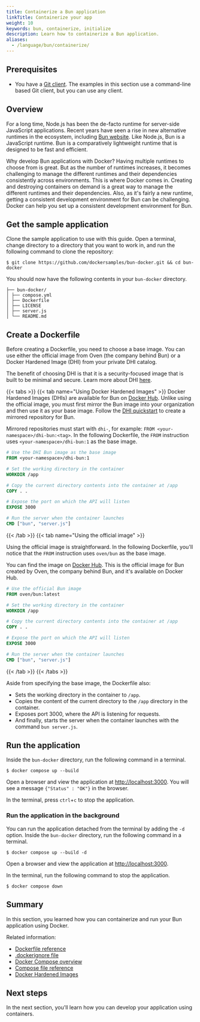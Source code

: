 ```yaml
---
title: Containerize a Bun application
linkTitle: Containerize your app
weight: 10
keywords: bun, containerize, initialize
description: Learn how to containerize a Bun application.
aliases:
  - /language/bun/containerize/
---
```


## Prerequisites

* You have a [Git client](https://git-scm.com/downloads). The examples in this section use a command-line based Git client, but you can use any client.

## Overview

For a long time, Node.js has been the de-facto runtime for server-side
JavaScript applications. Recent years have seen a rise in new alternative
runtimes in the ecosystem, including [Bun website](https://bun.sh/). Like
Node.js, Bun is a JavaScript runtime. Bun is a comparatively lightweight
runtime that is designed to be fast and efficient.

Why develop Bun applications with Docker? Having multiple runtimes to choose
from is great. But as the number of runtimes increases, it becomes challenging
to manage the different runtimes and their dependencies consistently across
environments. This is where Docker comes in. Creating and destroying containers
on demand is a great way to manage the different runtimes and their
dependencies. Also, as it's fairly a new runtime, getting a consistent
development environment for Bun can be challenging. Docker can help you set up
a consistent development environment for Bun.

## Get the sample application

Clone the sample application to use with this guide. Open a terminal, change
directory to a directory that you want to work in, and run the following
command to clone the repository:

```console
$ git clone https://github.com/dockersamples/bun-docker.git && cd bun-docker
```

You should now have the following contents in your `bun-docker` directory.

```text
├── bun-docker/
│ ├── compose.yml
│ ├── Dockerfile
│ ├── LICENSE
│ ├── server.js
│ └── README.md
```

## Create a Dockerfile

Before creating a Dockerfile, you need to choose a base image. You can use either the official image from Oven (the company behind Bun) or a Docker Hardened Image (DHI) from your private DHI catalog.

The benefit of choosing DHI is that it is a security-focused image that is built to be minimal and secure. Learn more about DHI [here](/dhi/).

{{< tabs >}}
{{< tab name="Using Docker Hardened Images" >}}
Docker Hardened Images (DHIs) are available for Bun on [Docker Hub](https://hub.docker.com/hardened-images/catalog/dhi/bun). Unlike using the official image, you must first mirror the Bun image into your organization and then use it as your base image. Follow the [DHI quickstart](/dhi/get-started/) to create a mirrored repository for Bun.

Mirrored repositories must start with `dhi-`, for example: `FROM <your-namespace>/dhi-bun:<tag>`. In the following Dockerfile, the `FROM` instruction uses `<your-namespace>/dhi-bun:1` as the base image.

```dockerfile
# Use the DHI Bun image as the base image
FROM <your-namespace>/dhi-bun:1

# Set the working directory in the container
WORKDIR /app

# Copy the current directory contents into the container at /app
COPY . .

# Expose the port on which the API will listen
EXPOSE 3000

# Run the server when the container launches
CMD ["bun", "server.js"]
```

{{< /tab >}}
{{< tab name="Using the official image" >}}

Using the official image is straightforward. In the following Dockerfile, you'll notice that the `FROM` instruction uses `oven/bun` as the base image.

You can find the image on [Docker Hub](https://hub.docker.com/r/oven/bun). This is the official image for Bun created by Oven, the company behind Bun, and it's available on Docker Hub.

```dockerfile
# Use the official Bun image
FROM oven/bun:latest

# Set the working directory in the container
WORKDIR /app

# Copy the current directory contents into the container at /app
COPY . .

# Expose the port on which the API will listen
EXPOSE 3000

# Run the server when the container launches
CMD ["bun", "server.js"]
```

{{< /tab >}}
{{< /tabs >}}

Aside from specifying the base image, the Dockerfile also:

- Sets the working directory in the container to `/app`.
- Copies the content of the current directory to the `/app` directory in the container.
- Exposes port 3000, where the API is listening for requests.
- And finally, starts the server when the container launches with the command `bun server.js`.

## Run the application

Inside the `bun-docker` directory, run the following command in a terminal.

```console
$ docker compose up --build
```

Open a browser and view the application at [http://localhost:3000](http://localhost:3000). You will see a message `{"Status" : "OK"}` in the browser.

In the terminal, press `ctrl`+`c` to stop the application.

### Run the application in the background

You can run the application detached from the terminal by adding the `-d`
option. Inside the `bun-docker` directory, run the following command
in a terminal.

```console
$ docker compose up --build -d
```

Open a browser and view the application at [http://localhost:3000](http://localhost:3000).


In the terminal, run the following command to stop the application.

```console
$ docker compose down
```

## Summary

In this section, you learned how you can containerize and run your Bun
application using Docker.

Related information:

 - [Dockerfile reference](/reference/dockerfile.md)
 - [.dockerignore file](/reference/dockerfile.md#dockerignore-file)
 - [Docker Compose overview](/manuals/compose/_index.md)
 - [Compose file reference](/reference/compose-file/_index.md)
 - [Docker Hardened Images](/dhi/)

## Next steps

In the next section, you'll learn how you can develop your application using
containers.
